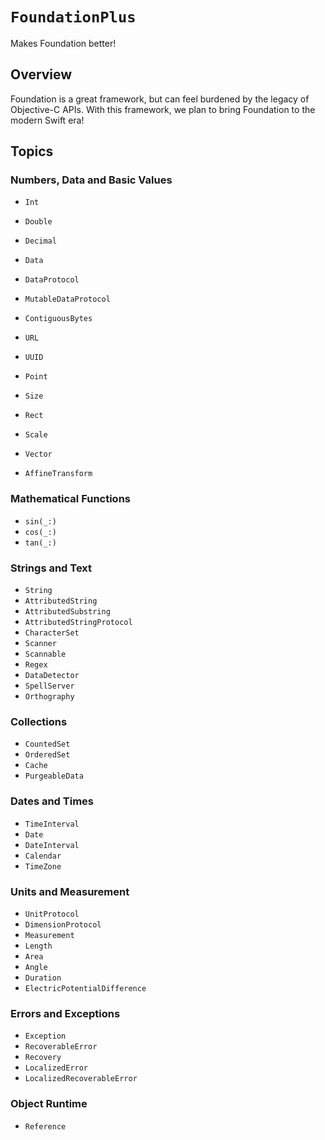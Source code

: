 # ``FoundationPlus``

Makes Foundation better!

## Overview

Foundation is a great framework, but can feel burdened by the legacy of Objective-C APIs. With this framework, we plan to bring Foundation to the modern Swift era!

## Topics

### Numbers, Data and Basic Values
- ``Int``
- ``Double``
- ``Decimal``

- ``Data``
- ``DataProtocol``
- ``MutableDataProtocol``

- ``ContiguousBytes``
- ``URL``

- ``UUID``

- ``Point``
- ``Size``
- ``Rect``
- ``Scale``
- ``Vector``
- ``AffineTransform``

### Mathematical Functions
- ``sin(_:)``
- ``cos(_:)``
- ``tan(_:)``

### Strings and Text
- ``String``
- ``AttributedString``
- ``AttributedSubstring``
- ``AttributedStringProtocol``
- ``CharacterSet``
- ``Scanner``
- ``Scannable``
- ``Regex``
- ``DataDetector``
- ``SpellServer``
- ``Orthography``

### Collections
- ``CountedSet``
- ``OrderedSet``
- ``Cache``
- ``PurgeableData``

### Dates and Times
- ``TimeInterval``
- ``Date``
- ``DateInterval``
- ``Calendar``
- ``TimeZone``

### Units and Measurement
- ``UnitProtocol``
- ``DimensionProtocol``
- ``Measurement``
- ``Length``
- ``Area``
- ``Angle``
- ``Duration``
- ``ElectricPotentialDifference``

### Errors and Exceptions
- ``Exception``
- ``RecoverableError``
- ``Recovery``
- ``LocalizedError``
- ``LocalizedRecoverableError``

### Object Runtime
- ``Reference``
